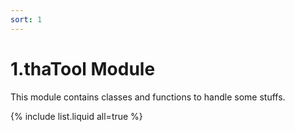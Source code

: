 ```yaml
---
sort: 1
---
```


# 1.thaTool Module

This module contains classes and functions to handle some stuffs.

{% include list.liquid all=true %}
